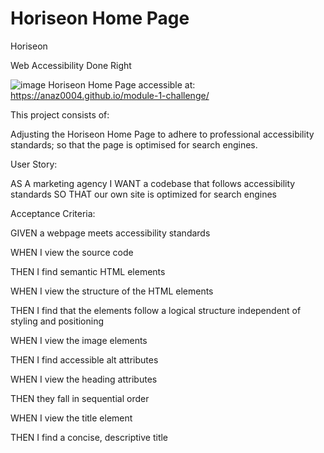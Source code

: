 # Horiseon Home Page

Horiseon

Web Accessibility Done Right

![image](https://github.com/ANAZ0004/module-1-challenge/assets/111034901/f8820a66-e72b-414a-9f6b-4f44cc180506)
Horiseon Home Page accessible at: https://anaz0004.github.io/module-1-challenge/


This project consists of:

Adjusting the Horiseon Home Page to adhere to professional accessibility standards;
so that the page is optimised for search engines.

User Story: 

AS A marketing agency
I WANT a codebase that follows accessibility standards
SO THAT our own site is optimized for search engines

Acceptance Criteria: 

GIVEN a webpage meets accessibility standards


WHEN I view the source code

THEN I find semantic HTML elements


WHEN I view the structure of the HTML elements

THEN I find that the elements follow a logical structure independent of styling and positioning


WHEN I view the image elements

THEN I find accessible alt attributes


WHEN I view the heading attributes

THEN they fall in sequential order


WHEN I view the title element

THEN I find a concise, descriptive title
